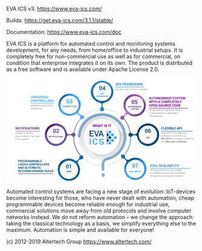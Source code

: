 EVA ICS v3. https://www.eva-ics.com/

Builds: https://get.eva-ics.com/3.1.1/stable/

Documentation: https://www.eva-ics.com/doc

EVA ICS is a platform for automated control and monitoring systems development,
for any needs, from home/office to industrial setups. It is completely free for
non-commercial use as well as for commercial, on condition that enterprise
integrates it on its own. The product is distributed as a free software and is
available under Apache License 2.0.

![What is EVA ICS](https://github.com/alttch/eva3/blob/master/doc/promo/what-is-eva-ics.png?raw=true "What is EVA ICS")

Automated control systems are facing a new stage of evolution: IoT-devices
become interesting for those, who have never dealt with automation, cheap
programmable devices become reliable enough for industrial use, commercial
solutions move away from old protocols and involve computer networks instead.
We do not reform automation – we change the approach: taking the classical
technology as a basis, we simplify everything else to the maximum. Automation
is simple and available for everyone!

(c) 2012-2019 Altertech Group https://www.altertech.com/

